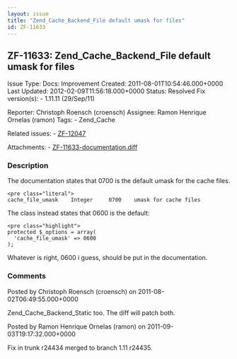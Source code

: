 ```yaml
---
layout: issue
title: "Zend_Cache_Backend_File default umask for files"
id: ZF-11633
---
```


ZF-11633: Zend\_Cache\_Backend\_File default umask for files
------------------------------------------------------------

 Issue Type: Docs: Improvement Created: 2011-08-01T10:54:46.000+0000 Last Updated: 2012-02-09T11:56:18.000+0000 Status: Resolved Fix version(s): - 1.11.11 (29/Sep/11)
 
 Reporter:  Christoph Roensch (croensch)  Assignee:  Ramon Henrique Ornelas (ramon)  Tags: - Zend\_Cache
 
 Related issues: - [ZF-12047](/issues/browse/ZF-12047)
 
 Attachments: - [ZF-11633-documentation.diff](/issues/secure/attachment/14550/ZF-11633-documentation.diff)
 
### Description

The documentation states that 0700 is the default umask for the cache files.

 
    <pre class="literal">
    cache_file_umask    Integer     0700    umask for cache files


The class instead states that 0600 is the default:

 
    <pre class="highlight">
    protected $_options = array(
      'cache_file_umask' => 0600
    );


Whatever is right, 0600 i guess, should be put in the documentation.

 

 

### Comments

Posted by Christoph Roensch (croensch) on 2011-08-02T06:49:55.000+0000

Zend\_Cache\_Backend\_Static too. The diff will patch both.

 

 

Posted by Ramon Henrique Ornelas (ramon) on 2011-09-03T19:17:32.000+0000

Fix in trunk r24434 merged to branch 1.11 r24435.

 

 